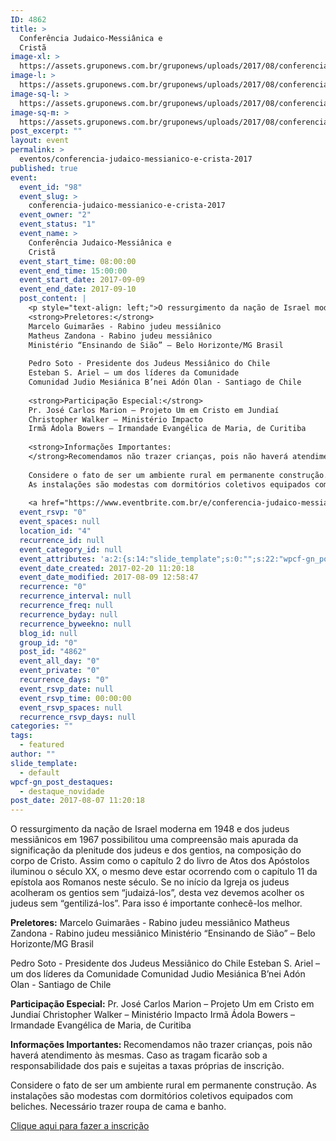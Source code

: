 ```yaml
---
ID: 4862
title: >
  Conferência Judaico-Messiânica e
  Cristã
image-xl: >
  https://assets.gruponews.com.br/gruponews/uploads/2017/08/conferencia-r3-1920x1080.jpg
image-l: >
  https://assets.gruponews.com.br/gruponews/uploads/2017/08/conferencia-r3-1280x720.jpg
image-sq-l: >
  https://assets.gruponews.com.br/gruponews/uploads/2017/08/conferencia-r3-1280x1080.jpg
image-sq-m: >
  https://assets.gruponews.com.br/gruponews/uploads/2017/08/conferencia-r3-720x720.jpg
post_excerpt: ""
layout: event
permalink: >
  eventos/conferencia-judaico-messianico-e-crista-2017
published: true
event:
  event_id: "98"
  event_slug: >
    conferencia-judaico-messianico-e-crista-2017
  event_owner: "2"
  event_status: "1"
  event_name: >
    Conferência Judaico-Messiânica e
    Cristã
  event_start_time: 08:00:00
  event_end_time: 15:00:00
  event_start_date: 2017-09-09
  event_end_date: 2017-09-10
  post_content: |
    <p style="text-align: left;">O ressurgimento da nação de Israel moderna em 1948 e dos judeus messiânicos em 1967 possibilitou uma compreensão mais apurada da significação da plenitude dos judeus e dos gentios, na composição do corpo de Cristo. Assim como o capítulo 2 do livro de Atos dos Apóstolos iluminou o século XX, o mesmo deve estar ocorrendo com o capítulo 11 da epístola aos Romanos neste século. Se no início da Igreja os judeus acolheram os gentios sem “judaizá-los”, desta vez devemos acolher os judeus sem “gentilizá-los”. Para isso é importante conhecê-los melhor.</p>
    <strong>Preletores:</strong>
    Marcelo Guimarães - Rabino judeu messiânico
    Matheus Zandona - Rabino judeu messiânico
    Ministério “Ensinando de Sião” – Belo Horizonte/MG Brasil
    
    Pedro Soto - Presidente dos Judeus Messiânico do Chile
    Esteban S. Ariel – um dos líderes da Comunidade
    Comunidad Judio Mesiánica B’nei Adón Olan - Santiago de Chile
    
    <strong>Participação Especial:</strong>
    Pr. José Carlos Marion – Projeto Um em Cristo em Jundiaí
    Christopher Walker – Ministério Impacto
    Irmã Ádola Bowers – Irmandade Evangélica de Maria, de Curitiba
    
    <strong>Informações Importantes:
    </strong>Recomendamos não trazer crianças, pois não haverá atendimento às mesmas. Caso as tragam ficarão sob a responsabilidade dos pais e sujeitas a taxas próprias de inscrição.
    
    Considere o fato de ser um ambiente rural em permanente construção.
    As instalações são modestas com dormitórios coletivos equipados com beliches. Necessário trazer roupa de cama e banho.
    
    <a href="https://www.eventbrite.com.br/e/conferencia-judaico-messianico-e-crista-tickets-36807093006">Clique aqui para fazer a inscrição</a>
  event_rsvp: "0"
  event_spaces: null
  location_id: "4"
  recurrence_id: null
  event_category_id: null
  event_attributes: 'a:2:{s:14:"slide_template";s:0:"";s:22:"wpcf-gn_post_destaques";s:17:"destaque_novidade";}'
  event_date_created: 2017-02-20 11:20:18
  event_date_modified: 2017-08-09 12:58:47
  recurrence: "0"
  recurrence_interval: null
  recurrence_freq: null
  recurrence_byday: null
  recurrence_byweekno: null
  blog_id: null
  group_id: "0"
  post_id: "4862"
  event_all_day: "0"
  event_private: "0"
  recurrence_days: "0"
  event_rsvp_date: null
  event_rsvp_time: 00:00:00
  event_rsvp_spaces: null
  recurrence_rsvp_days: null
categories: ""
tags:
  - featured
author: ""
slide_template:
  - default
wpcf-gn_post_destaques:
  - destaque_novidade
post_date: 2017-08-07 11:20:18
---
```

<p style="text-align: left;">O ressurgimento da nação de Israel moderna em 1948 e dos judeus messiânicos em 1967 possibilitou uma compreensão mais apurada da significação da plenitude dos judeus e dos gentios, na composição do corpo de Cristo. Assim como o capítulo 2 do livro de Atos dos Apóstolos iluminou o século XX, o mesmo deve estar ocorrendo com o capítulo 11 da epístola aos Romanos neste século. Se no início da Igreja os judeus acolheram os gentios sem “judaizá-los”, desta vez devemos acolher os judeus sem “gentilizá-los”. Para isso é importante conhecê-los melhor.</p>
<strong>Preletores:</strong>
Marcelo Guimarães - Rabino judeu messiânico
Matheus Zandona - Rabino judeu messiânico
Ministério “Ensinando de Sião” – Belo Horizonte/MG Brasil

Pedro Soto - Presidente dos Judeus Messiânico do Chile
Esteban S. Ariel – um dos líderes da Comunidade
Comunidad Judio Mesiánica B’nei Adón Olan - Santiago de Chile

<strong>Participação Especial:</strong>
Pr. José Carlos Marion – Projeto Um em Cristo em Jundiaí
Christopher Walker – Ministério Impacto
Irmã Ádola Bowers – Irmandade Evangélica de Maria, de Curitiba

<strong>Informações Importantes:
</strong>Recomendamos não trazer crianças, pois não haverá atendimento às mesmas. Caso as tragam ficarão sob a responsabilidade dos pais e sujeitas a taxas próprias de inscrição.

Considere o fato de ser um ambiente rural em permanente construção.
As instalações são modestas com dormitórios coletivos equipados com beliches. Necessário trazer roupa de cama e banho.

<a href="https://www.eventbrite.com.br/e/conferencia-judaico-messianico-e-crista-tickets-36807093006">Clique aqui para fazer a inscrição</a>